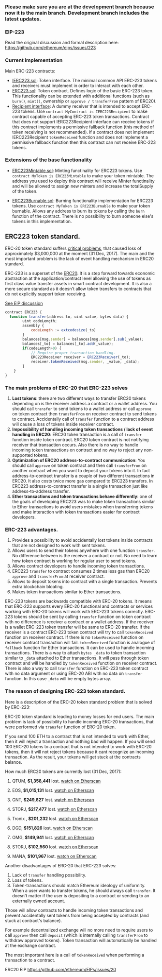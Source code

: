 ### Please make sure you are at the [development branch](https://github.com/Dexaran/ERC223-token-standard/tree/development)  because now it is the main branch. Development branch includes the latest updates.

### EIP-223

Read the original discussion and formal description here: https://github.com/ethereum/eips/issues/223

### Current implementation

Main ERC-223 contracts:

- [IERC223.sol](https://github.com/Dexaran/ERC223-token-standard/blob/development/token/ERC223/IERC223.sol): Token interface. The minimal common API ERC-223 tokens and receivers must implement in order to interact with each other.
- [ERC223.sol](https://github.com/Dexaran/ERC223-token-standard/blob/development/token/ERC223/ERC223.sol): Token contract. Defines logic of the basic ERC-223 token. This functionality can be extended with additional functions (such as `burn()`, `mint()`, ownership or `approve / transferFrom` pattern of ERC20).
- [Recipient interface](https://github.com/Dexaran/ERC223-token-standard/blob/development/token/ERC223/IERC223Recipient.sol): A dummy receiver that is intended to accept ERC-223 tokens. Use `contract MyContract is IERC223Recipient` to make contract capable of accepting ERC-223 token transactions. Contract that does not support IERC223Recipient interface can receive tokens if this contract implements a permissive fallback function (this method of token receiving is not recommended). If a contract does not implement IERC223Recipient `tokenReceived` function and does not implement a permissive fallback function then this contract can not receive ERC-223 tokens.

### Extensions of the base functionality

- [ERC223Mintable.sol](https://github.com/Dexaran/ERC223-token-standard/blob/development/token/ERC223/ERC223Mintable.sol): Minting functinality for ERC223 tokens. Use `contract MyToken is ERC223Mintable` to make your token mintable. The address you used to deploy this contract will receive Minter functinality and will be allowed to assign new minters and increase the totalSupply of the token.

- [ERC223Burnable.sol](https://github.com/Dexaran/ERC223-token-standard/blob/development/token/ERC223/ERC223Burnable.sol): Burning functionality implementation for ERC223 tokens. Use `contract MyToken is ERC223Burnable` to make your token burnable. Allows any address to burn its tokens by calling the `burn` function of the contract. There is no possibility to burn someone else's tokens in this implementation.

## ERC223 token standard.

ERC-20 token standard suffers [critical problems](https://medium.com/@dexaran820/erc20-token-standard-critical-problems-3c10fd48657b), that caused loss of approximately $3,000,000 at the moment (31 Dec, 2017). The main and the most important problem is the lack of event handling mechanism in ERC20 standard.

ERC-223 is a superset of the [ERC20](https://github.com/ethereum/EIPs/issues/20). It is a step forward towards economic abstraction at the application/contract level allowing the use of tokens as first class value transfer assets in smart contract development. It is also a more secure standard as it doesn't allow token transfers to contracts that do not explicitly support token receiving.

[See EIP discussion](https://github.com/ethereum/EIPs/issues/223)

```js
contract ERC223 {
  function transfer(address to, uint value, bytes data) {
        uint codeLength;
        assembly {
            codeLength := extcodesize(_to)
        }
        balances[msg.sender] = balances[msg.sender].sub(_value);
        balances[_to] = balances[_to].add(_value);
        if(codeLength>0) {
            // Require proper transaction handling.
            ERC223Receiver receiver = ERC223Receiver(_to);
            receiver.tokenReceived(msg.sender, _value, _data);
        }
    }
}
```

### The main problems of ERC-20 that ERC-223 solves

  1. **Lost tokens**: there are two different ways to transfer ERC20 tokens depending on is the receiver address a contract or a wallet address. You should call `transfer` to send tokens to a wallet address or call `approve` on token contract then `transferFrom` on receiver contract to send tokens to contract. Accidentally call of `transfer` function to a contract address will cause a loss of tokens inside receiver contract.
  2. **Impossibility of handling incoming token transactions / lack of event handling in ERC20**: ERC20 token transaction is a call of `transfer` function inside token contract. ERC20 token contract is not notifying receiver that transaction occurs. Also there is no way to handle incoming token transactions on contract and no way to reject any non-supported tokens.
  3. **Optimization of ERC20 address-to-contract communication**: You should call `approve` on token contract and then call `transferFrom` on another contract when you want to deposit your tokens into it. In fact address-to-contract transfer is a couple of two different transactions in ERC20. It also costs twice more gas compared to ERC223 transfers. In ERC223 address-to-contract transfer is a single transaction just like address-to-address transfer.
  4. **Ether transactions and token transactions behave differently**: one of the goals of developing ERC223 was to make token transactions similar to Ether transactions to avoid users mistakes when transferring tokens and make interaction with token transactions easier for contract developers.

### ERC-223 advantages.

  1. Provides a possibility to avoid accidentally lost tokens inside contracts that are not designed to work with sent tokens.
  2. Allows users to send their tokens anywhere with one function `transfer`. No difference between is the receiver a contract or not. No need to learn how token contract is working for regular user to send tokens.
  3. Allows contract developers to handle incoming token transactions.
  4. ERC223 `transfer` to contract consumes 2 times less gas than ERC20 `approve` and `transferFrom` at receiver contract.
  5. Allows to deposit tokens into contract with a single transaction. Prevents extra blockchain bloating.
  6. Makes token transactions similar to Ether transactions.

  ERC-223 tokens are backwards compatible with ERC-20 tokens. It means that ERC-223 supports every ERC-20 functional and contracts or services working with ERC-20 tokens will work with ERC-223 tokens correctly.
ERC-223 tokens should be sent by calling `transfer` function on token contract with no difference is receiver a contract or a wallet address. If the receiver is a wallet ERC-223 token transfer will be same to ERC-20 transfer. If the receiver is a contract ERC-223 token contract will try to call `tokenReceived` function on receiver contract. If there is no `tokenReceived` function on receiver contract transaction will fail. `tokenReceived` function is analogue of `fallback` function for Ether transactions. It can be used to handle incoming transactions. There is a way to attach `bytes _data` to token transaction similar to `_data` attached to Ether transactions. It will pass through token contract and will be handled by `tokenReceived` function on receiver contract. There is also a way to call `transfer` function on ERC-223 token contract with no data argument or using ERC-20 ABI with no data on `transfer` function. In this case `_data` will be empty bytes array.

### The reason of designing ERC-223 token standard.
Here is a description of the ERC-20 token standard problem that is solved by ERC-223:

ERC-20 token standard is leading to money losses for end users. The main problem is lack of possibility to handle incoming ERC-20 transactions, that were performed via `transfer` function of ERC-20 token.

If you send 100 ETH to a contract that is not intended to work with Ether, then it will reject a transaction and nothing bad will happen. If you will send 100 ERC-20 tokens to a contract that is not intended to work with ERC-20 tokens, then it will not reject tokens because it cant recognize an incoming transaction. As the result, your tokens will get stuck at the contracts balance.

How much ERC20 tokens are currently lost (31 Dec, 2017):

1. QTUM, **$1,358,441** lost. [watch on Etherscan](https://etherscan.io/address/0x9a642d6b3368ddc662CA244bAdf32cDA716005BC)

2. EOS, **$1,015,131** lost. [watch on Etherscan](https://etherscan.io/address/0x86fa049857e0209aa7d9e616f7eb3b3b78ecfdb0)

3. GNT, **$249,627** lost. [watch on Etherscan](https://etherscan.io/address/0xa74476443119A942dE498590Fe1f2454d7D4aC0d)

4. STORJ, **$217,477** lost. [watch on Etherscan](https://etherscan.io/address/0xe41d2489571d322189246dafa5ebde1f4699f498)

5. Tronix , **$201,232** lost. [watch on Etherscan](https://etherscan.io/address/0xf230b790e05390fc8295f4d3f60332c93bed42e2)

6. DGD, **$151,826** lost. [watch on Etherscan](https://etherscan.io/address/0xe0b7927c4af23765cb51314a0e0521a9645f0e2a)

7. OMG, **$149,941** lost. [watch on Etherscan](https://etherscan.io/address/0xd26114cd6ee289accf82350c8d8487fedb8a0c07)

8. STORJ, **$102,560** lost. [watch on Etherscan](https://etherscan.io/address/0xb64ef51c888972c908cfacf59b47c1afbc0ab8ac)

9. MANA, **$101,967** lost. [watch on Etherscan](https://etherscan.io/address/0x0f5d2fb29fb7d3cfee444a200298f468908cc942)

Another disadvantages of ERC-20 that ERC-223 solves: 
1. Lack of `transfer` handling possibility.
2. Loss of tokens.
3. Token-transactions should match Ethereum ideology of uniformity. When a user wants to transfer tokens, he should always call `transfer`. It doesn't matter if the user is depositing to a contract or sending to an externally owned account.

Those will allow contracts to handle incoming token transactions and prevent accidentally sent tokens from being accepted by contracts (and stuck at contract's balance).

For example decentralized exchange will no more need to require users to call `approve` then call `deposit` (which is internally calling `transferFrom` to withdraw approved tokens). Token transaction will automatically be handled at the exchange contract.

The most important here is a call of `tokenReceived` when performing a transaction to a contract.

ERC20 EIP https://github.com/ethereum/EIPs/issues/20
